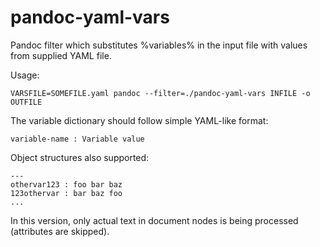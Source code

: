 # pandoc-yaml-vars
Pandoc filter which substitutes %variables% in the input file with values from supplied YAML file.

Usage:
```
VARSFILE=SOMEFILE.yaml pandoc --filter=./pandoc-yaml-vars INFILE -o OUTFILE
```

The variable dictionary should follow simple YAML-like format:
```
variable-name : Variable value
```

Object structures also supported:
```
---
othervar123 : foo bar baz
123othervar : bar baz foo
...
```

In this version, only actual text in document nodes is being processed (attributes are skipped).
